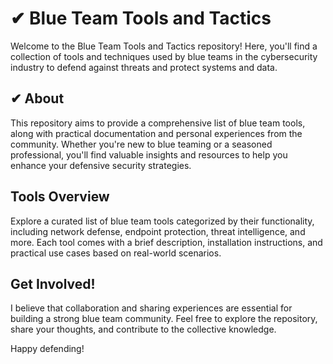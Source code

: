 # ✔ Blue Team Tools and Tactics

Welcome to the Blue Team Tools and Tactics repository! Here, you'll find a collection of tools and techniques used by blue teams in the cybersecurity industry to defend against threats and protect systems and data.

## ✔ About

This repository aims to provide a comprehensive list of blue team tools, along with practical documentation and personal experiences from the community. Whether you're new to blue teaming or a seasoned professional, you'll find valuable insights and resources to help you enhance your defensive security strategies.

## Tools Overview

Explore a curated list of blue team tools categorized by their functionality, including network defense, endpoint protection, threat intelligence, and more. Each tool comes with a brief description, installation instructions, and practical use cases based on real-world scenarios.

## Get Involved!

I believe that collaboration and sharing experiences are essential for building a strong blue team community. Feel free to explore the repository, share your thoughts, and contribute to the collective knowledge.

Happy defending!
